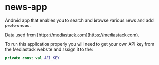 # news-app
Android app that enables you to search and browse various news and add preferences.

Data used from [https://mediastack.com](https://mediastack.com).

To run this application properly you will need to get your own API key from the Mediastack website and assign it to the:
```kotlin
private const val API_KEY
```
